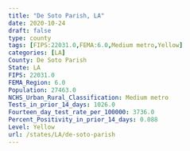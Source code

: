 ```yaml
---
title: "De Soto Parish, LA"
date: 2020-10-24
draft: false
type: county
tags: [FIPS:22031.0,FEMA:6.0,Medium metro,Yellow]
categories: [LA]
County: De Soto Parish
State: LA
FIPS: 22031.0
FEMA_Region: 6.0
Population: 27463.0
NCHS_Urban_Rural_Classification: Medium metro
Tests_in_prior_14_days: 1026.0
Fourteen_day_test_rate_per_100000: 3736.0
Percent_Positivity_in_prior_14_days: 0.088
Level: Yellow
url: /states/LA/de-soto-parish
---
```




